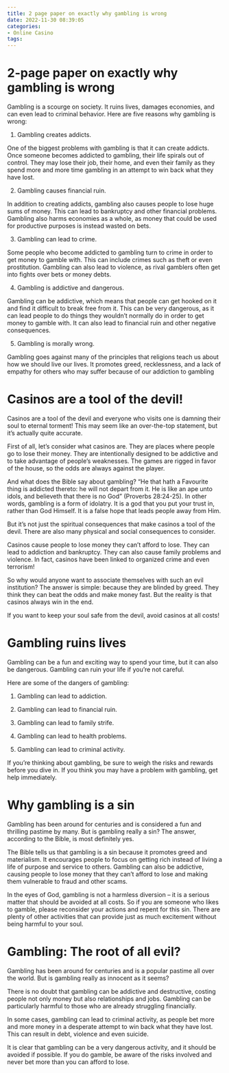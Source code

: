 ```yaml
---
title: 2 page paper on exactly why gambling is wrong
date: 2022-11-30 08:39:05
categories:
- Online Casino
tags:
---
```



#  2-page paper on exactly why gambling is wrong

Gambling is a scourge on society. It ruins lives, damages economies, and can even lead to criminal behavior. Here are five reasons why gambling is wrong:

1. Gambling creates addicts.

One of the biggest problems with gambling is that it can create addicts. Once someone becomes addicted to gambling, their life spirals out of control. They may lose their job, their home, and even their family as they spend more and more time gambling in an attempt to win back what they have lost.

2. Gambling causes financial ruin.

In addition to creating addicts, gambling also causes people to lose huge sums of money. This can lead to bankruptcy and other financial problems. Gambling also harms economies as a whole, as money that could be used for productive purposes is instead wasted on bets.

3. Gambling can lead to crime.

Some people who become addicted to gambling turn to crime in order to get money to gamble with. This can include crimes such as theft or even prostitution. Gambling can also lead to violence, as rival gamblers often get into fights over bets or money debts.

4. Gambling is addictive and dangerous.

Gambling can be addictive, which means that people can get hooked on it and find it difficult to break free from it. This can be very dangerous, as it can lead people to do things they wouldn’t normally do in order to get money to gamble with. It can also lead to financial ruin and other negative consequences.

5. Gambling is morally wrong.

Gambling goes against many of the principles that religions teach us about how we should live our lives. It promotes greed, recklessness, and a lack of empathy for others who may suffer because of our addiction to gambling

#  Casinos are a tool of the devil!

Casinos are a tool of the devil and everyone who visits one is damning their soul to eternal torment! This may seem like an over-the-top statement, but it’s actually quite accurate.

First of all, let’s consider what casinos are. They are places where people go to lose their money. They are intentionally designed to be addictive and to take advantage of people’s weaknesses. The games are rigged in favor of the house, so the odds are always against the player.

And what does the Bible say about gambling? “He that hath a Favourite thing is addicted thereto: he will not depart from it. He is like an ape unto idols, and believeth that there is no God” (Proverbs 28:24-25). In other words, gambling is a form of idolatry. It is a god that you put your trust in, rather than God Himself. It is a false hope that leads people away from Him.

But it’s not just the spiritual consequences that make casinos a tool of the devil. There are also many physical and social consequences to consider.

Casinos cause people to lose money they can’t afford to lose. They can lead to addiction and bankruptcy. They can also cause family problems and violence. In fact, casinos have been linked to organized crime and even terrorism!

So why would anyone want to associate themselves with such an evil institution? The answer is simple: because they are blinded by greed. They think they can beat the odds and make money fast. But the reality is that casinos always win in the end.

If you want to keep your soul safe from the devil, avoid casinos at all costs!

#  Gambling ruins lives

Gambling can be a fun and exciting way to spend your time, but it can also be dangerous. Gambling can ruin your life if you’re not careful.

Here are some of the dangers of gambling:

1) Gambling can lead to addiction.

2) Gambling can lead to financial ruin.

3) Gambling can lead to family strife.

4) Gambling can lead to health problems.

5) Gambling can lead to criminal activity.

If you’re thinking about gambling, be sure to weigh the risks and rewards before you dive in. If you think you may have a problem with gambling, get help immediately.

#  Why gambling is a sin

Gambling has been around for centuries and is considered a fun and thrilling pastime by many. But is gambling really a sin? The answer, according to the Bible, is most definitely yes.

The Bible tells us that gambling is a sin because it promotes greed and materialism. It encourages people to focus on getting rich instead of living a life of purpose and service to others. Gambling can also be addictive, causing people to lose money that they can’t afford to lose and making them vulnerable to fraud and other scams.

In the eyes of God, gambling is not a harmless diversion – it is a serious matter that should be avoided at all costs. So if you are someone who likes to gamble, please reconsider your actions and repent for this sin. There are plenty of other activities that can provide just as much excitement without being harmful to your soul.

#  Gambling: The root of all evil?

Gambling has been around for centuries and is a popular pastime all over the world. But is gambling really as innocent as it seems?

There is no doubt that gambling can be addictive and destructive, costing people not only money but also relationships and jobs. Gambling can be particularly harmful to those who are already struggling financially.

In some cases, gambling can lead to criminal activity, as people bet more and more money in a desperate attempt to win back what they have lost. This can result in debt, violence and even suicide.

It is clear that gambling can be a very dangerous activity, and it should be avoided if possible. If you do gamble, be aware of the risks involved and never bet more than you can afford to lose.